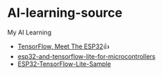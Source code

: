# AI-learning-source
My AI Learning
- [TensorFlow, Meet The ESP32](https://towardsdatascience.com/tensorflow-meet-the-esp32-3ac36d7f32c7)👍
- [esp32-and-tensorflow-lite-for-microcontrollers](https://medium.com/@dmytro.korablyov/first-steps-with-esp32-and-tensorflow-lite-for-microcontrollers-c2d8e238accf)
- [ESP32-TensorFlow-Lite-Sample](https://github.com/wezleysherman/ESP32-TensorFlow-Lite-Sample)
